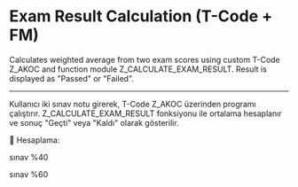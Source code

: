 # Exam Result Calculation (T-Code + FM)
Calculates weighted average from two exam scores using custom T-Code Z_AKOC and function module Z_CALCULATE_EXAM_RESULT.
Result is displayed as "Passed" or "Failed".

---------------------------------------------------------------------------------------------------------------------------------------------
Kullanıcı iki sınav notu girerek, T-Code Z_AKOC üzerinden programı çalıştırır.
Z_CALCULATE_EXAM_RESULT fonksiyonu ile ortalama hesaplanır ve sonuç "Geçti" veya "Kaldı" olarak gösterilir.

🧮 Hesaplama:

sınav %40

sınav %60
